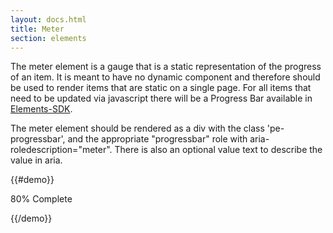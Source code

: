 ```yaml
---
layout: docs.html
title: Meter
section: elements
---
```


The meter element is a gauge that is a static representation of the progress of an item. It is meant to have no dynamic component and therefore should be used to render items that are static on a single page. For all items that need to be updated via javascript there will be a Progress Bar available in [Elements-SDK](https://github.com/Pearson-Higher-Ed/elements-sdk).

The meter element should be rendered as a div with the class 'pe-progressbar', and the appropriate "progressbar" role with aria-roledescription="meter". There is also an optional value text to describe the value in aria.

{{#demo}}
<p class="pe-progressbar-label">80% Complete</p>
<div class="pe-progressbar" role="progressbar" aria-roledescription="meter" aria-readonly="true" aria-valuemin="0" aria-valuemax="100" aria-valuenow="80" aria-valuetext="almost done">
	<div class="pe-progressbar-inner" style="width:80%;"></div>
</div>
{{/demo}}



